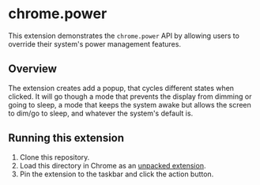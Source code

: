 # chrome.power

This extension demonstrates the `chrome.power` API by allowing users to override their system's power management features.

## Overview

The extension creates add a popup, that cycles different states when clicked. It will go though a mode that prevents the display from dimming or going to sleep, a mode that keeps the system awake but allows the screen to dim/go to sleep, and whatever the system's default is.

## Running this extension

1. Clone this repository.
2. Load this directory in Chrome as an [unpacked extension](https://developer.chrome.com/docs/extensions/mv3/getstarted/development-basics/#load-unpacked).
3. Pin the extension to the taskbar and click the action button.
